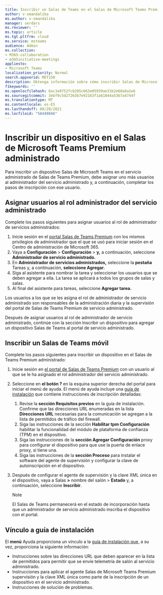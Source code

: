 ```yaml
---
title: Inscribir un Salas de Teams en el Salas de Microsoft Teams Premium administrado
author: v-smandalika
ms.author: v-smandalika
manager: serdars
ms.reviewer: ''
ms.topic: article
ms.tgt.pltfrm: cloud
ms.service: msteams
audience: Admin
ms.collection:
- M365-collaboration
- m365initiative-meetings
appliesto:
- Microsoft Teams
localization_priority: Normal
search.appverid: MET150
description: Obtenga información sobre cómo inscribir Salas de Microsoft Teams cuentas en Salas de Microsoft Teams Premium servicio administrado.
f1keywords: ''
ms.openlocfilehash: 6ac3a9752fcb285c663e05939ae31b2e60a8a1e6
ms.sourcegitcommit: 3ebf9c5d27263b7e92163f1a61844a5367a4744f
ms.translationtype: MT
ms.contentlocale: es-ES
ms.lasthandoff: 08/20/2021
ms.locfileid: "58449046"
---
```

# <a name="enroll-a-device-in-the-microsoft-teams-rooms-premium-managed-service"></a>Inscribir un dispositivo en el Salas de Microsoft Teams Premium administrado

Para inscribir un dispositivo Salas de Microsoft Teams en el servicio administrado de Salas de Teams Premium, debe asignar uno más usuarios al administrador del servicio administrado y, a continuación, completar los pasos de inscripción con ese usuario.

## <a name="assign-users-to-the-managed-service-administrator-role"></a>Asignar usuarios al rol administrador del servicio administrado

Complete los pasos siguientes para asignar usuarios al rol de administrador de servicios administrados:

1. Inicie sesión en el [portal Salas de Teams Premium](https://portal.rooms.microsoft.com/) con los mismos privilegios de administrador que el que se usó para iniciar sesión en el Centro de administración de Microsoft 365.
2. Vaya a **Configuración**  >  **Configuración**  >  **y,** a continuación, seleccione **Administrador de servicio administrado.**
3. En **Administrador de servicios administrados,** seleccione la **pestaña** Tareas y, a continuación, **seleccione Agregar**.
4. Siga al asistente para nombrar la tarea y seleccionar los usuarios que se deben agregar a ella. La tarea se aplicará a todos los grupos de salas y salas.
5. Al final del asistente para tareas, seleccione **Agregar tarea.**

Los usuarios a los que se les asigna el rol de administrador de servicio administrado son responsables de la administración diaria y la supervisión del portal de Salas de Teams Premium de servicio administrado.

Después de asignar usuarios al rol de administrador [](#enroll-a-teams-rooms-device) de servicio administrado, continúe con la sección Inscribir un dispositivo para agregar un dispositivo Salas de Teams al portal de servicio administrado.

## <a name="enroll-a-teams-rooms-device"></a>Inscribir un Salas de Teams móvil

Complete los pasos siguientes para inscribir un dispositivo en el Salas de Teams Premium administrado:

1. Inicie sesión en [el portal de Salas de Teams Premium](https://portal.rooms.microsoft.com/) con un usuario al que se le ha asignado el rol administrador del servicio administrado.
2. Seleccione en **el botón ?** en la esquina superior derecha del portal para iniciar el menú de ayuda. El menú de ayuda incluye una [guía de instalación](https://portal.rooms.microsoft.com/docs/MMR%20Monitoring%20Software%20Installation%20Guide%20Feb%202021.pdf) que contiene instrucciones de inscripción detalladas:

    1. Revise la **sección Requisitos previos** en la guía de instalación. Confirme que las direcciones URL enumeradas en la lista **Direcciones URL** necesarias para la comunicación se agregan a la lista de permitidos de tráfico del firewall.
    2. Siga las instrucciones de la sección **Habilitar tpm Configuración** habilitar la funcionalidad del módulo de plataforma de confianza (TPM) en el dispositivo.
    3. Siga las instrucciones de la **sección Agregar Configuración** proxy para configurar el dispositivo para que use la puerta de enlace proxy, si tiene una.
    4. Siga las instrucciones de la **sección Proceso** para instalar el software del agente de supervisión y configurar la clave de autoinscripción en el dispositivo.

3. Después de configurar el agente de supervisión y la clave XML única en el dispositivo, vaya a Salas **>** nombre del salón > **Estado** y, a continuación, seleccione **Inscribir**.

    > [!NOTE]
    > El Salas de Teams permanecerá en el  estado de incorporación hasta que un administrador de servicio administrado inscriba el dispositivo con el portal.

## <a name="link-to-installation-guide"></a>Vínculo a guía de instalación

El **menú** Ayuda proporciona un vínculo a la [guía de instalación que,](https://portal.rooms.microsoft.com/docs/MMR%20Monitoring%20Software%20Installation%20Guide%20Feb%202021.pdf) a su vez, proporciona la siguiente información:

- Instrucciones sobre las direcciones URL que deben aparecer en la lista de permitidos para permitir que se envíe telemetría de salón al servicio administrado.
- Instrucciones para aplicar el agente Salas de Microsoft Teams Premium supervisión y la clave XML única como parte de la inscripción de un dispositivo en el servicio administrado.
- Instrucciones de solución de problemas.
